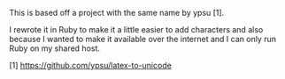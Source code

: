 This is based off a project with the same name by ypsu [1].

I rewrote it in Ruby to make it a little easier to add characters and also
because I wanted to make it available over the internet and I can only run
Ruby on my shared host.

[1] https://github.com/ypsu/latex-to-unicode
